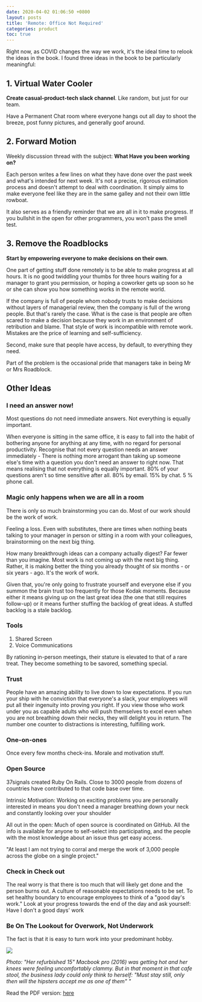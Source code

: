 ```yaml
---
date: 2020-04-02 01:06:50 +0800
layout: posts
title: 'Remote: Office Not Required'
categories: product
toc: true
---
```

Right now, as COVID changes the way we work, it's the ideal time to relook the ideas in the book. I found three ideas in the book to be particularly meaningful:

## 1. Virtual Water Cooler

**Create casual-product-tech slack channel**. Like random, but just for our team.

Have a Permanent Chat room where everyone hangs out all day to shoot the breeze, post funny pictures, and generally goof around.

## 2. Forward Motion

Weekly discussion thread with the subject: **What Have you been working on?**

Each person writes a few lines on what they have done over the past week and what's intended for next week. It's not a precise, rigorous estimation process and doesn't attempt to deal with coordination. It simply aims to make everyone feel like they are in the same galley and not their own little rowboat.

It also serves as a friendly reminder that we are all in it to make progress. If you bullshit in the open for other programmers, you won't pass the smell test.

## 3. Remove the Roadblocks

**Start by empowering everyone to make decisions on their own**.

One part of getting stuff done remotely is to be able to make progress at all hours. It is no good twiddling your thumbs for three hours waiting for a manager to grant you permission, or hoping a coworker gets up soon so he or she can show you how something works in the remote world.

If the company is full of people whom nobody trusts to make decisions without layers of managerial review, then the company is full of the wrong people. But that's rarely the case. What is the case is that people are often scared to make a decision because they work in an environment of retribution and blame. That style of work is incompatible with remote work. Mistakes are the price of learning and self-sufficiency.

Second, make sure that people have access, by default, to everything they need.

Part of the problem is the occasional pride that managers take in being Mr or Mrs Roadblock.

## Other Ideas

### I need an answer now!

Most questions do not need immediate answers. Not everything is equally important.

When everyone is sitting in the same office, it is easy to fall into the habit of bothering anyone for anything at any time, with no regard for personal productivity. Recognise that not every question needs an answer immediately - There is nothing more arrogant than taking up someone else's time with a question you don't need an answer to right now. That means realising that not everything is equally important. 80% of your questions aren't so time sensitive after all. 80% by email. 15% by chat. 5 % phone call.

### Magic only happens when we are all in a room

There is only so much brainstorming you can do. Most of our work should be the work of work.

Feeling a loss. Even with substitutes, there are times when nothing beats talking to your manager in person or sitting in a room with your colleagues, brainstorming on the next big thing.

How many breakthrough ideas can a company actually digest? Far fewer than you imagine. Most work is not coming up with the next big thing. Rather, it is making better the thing you already thought of six months - or six years - ago. It's the work of work.

Given that, you're only going to frustrate yourself and everyone else if you summon the brain trust too frequently for those Kodak moments. Because either it means giving up on the last great idea (the one that still requires follow-up) or it means further stuffing the backlog of great ideas. A stuffed backlog is a stale backlog.

### Tools

1. Shared Screen
2. Voice Communications

By rationing in-person meetings, their stature is elevated to that of a rare treat. They become something to be savored, something special.

### Trust

People have an amazing ability to live down to low expectations. If you run your ship with he conviction that everyone's a slack, your employees will put all their ingenuity into proving you right. If you view those who work under you as capable adults who will push themselves to excel even when you are not breathing down their necks, they will delight you in return. The number one counter to distractions is interesting, fulfilling work.

### One-on-ones

Once every few months check-ins. Morale and motivation stuff.

### Open Source

37signals created Ruby On Rails. Close to 3000 people from dozens of countries have contributed to that code base over time.

Intrinsic Motivation: Working on exciting problems you are personally interested in means you don't need a manager breathing down your neck and constantly looking over your shoulder

All out in the open: Much of open source is coordinated on GitHub. All the info is available for anyone to self-select into participating, and the people with the most knowledge about an issue thus get easy access.

"At least I am not trying to corral and merge the work of 3,000 people across the globe on a single project."

### Check in Check out

The real worry is that there is too much that will likely get done and the person burns out. A culture of reasonable expectations needs to be set. To set healthy boundary to encourage employees to think of a "good day's work." Look at your progress towards the end of the day and ask yourself: Have I don't a good days' work

### Be On The Lookout for Overwork, Not Underwork

The fact is that it is easy to turn work into your predominant hobby.

![](/uploads/christina-wocintechchat-com-EkeThvO9VfM-unsplash.jpg)

_Photo: "Her refurbished 15" Macbook pro (2016) was getting hot and her knees were feeling uncomfortably clammy. But in that moment in that cafe stool, the business lady could only think to herself: "Must stay still, only then will the hipsters accept me as one of them" "_

Read the PDF version: [here](http://static.squarespace.com/static/50805111e4b0ffcfe70b06cf/t/536a3d6de4b031c734d92ff4/1399471469724/remote-office-not-required.pdf)